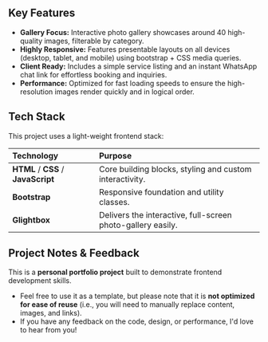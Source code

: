 ## Key Features

- **Gallery Focus:** Interactive photo gallery showcases around 40 high-quality images, filterable by category.
- **Highly Responsive:** Features presentable layouts on all devices (desktop, tablet, and mobile) using bootstrap + CSS media queries.
- **Client Ready:** Includes a simple service listing and an instant WhatsApp chat link for effortless booking and inquiries.
- **Performance:** Optimized for fast loading speeds to ensure the high-resolution images render quickly and in logical order.

## Tech Stack

This project uses a light-weight frontend stack:

| Technology                          | Purpose                                                     |
| :---------------------------------- | :---------------------------------------------------------- |
| **HTML** / **CSS** / **JavaScript** | Core building blocks, styling and custom interactivity.     |
| **Bootstrap**                       | Responsive foundation and utility classes.                  |
| **Glightbox**                       | Delivers the interactive, full-screen photo-gallery easily. |

## Project Notes & Feedback

This is a **personal portfolio project** built to demonstrate frontend development skills.

- Feel free to use it as a template, but please note that it is **not optimized for ease of reuse** (i.e., you will need to manually replace content, images, and links).
- If you have any feedback on the code, design, or performance, I'd love to hear from you!
